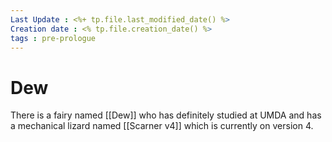 ```yaml
---
Last Update : <%+ tp.file.last_modified_date() %>
Creation date : <% tp.file.creation_date() %>
tags : pre-prologue
---
```


# Dew
There is a fairy named [[Dew]] who has definitely studied at UMDA and has a mechanical lizard named [[Scarner v4]] which is currently on version 4.